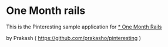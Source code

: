 # One Month rails 

This is the Pinteresting sample application for 
[* One Month Rails]( http://onemonthrails.com)

by Prakash ( https://github.com/prakasho/pinteresting )